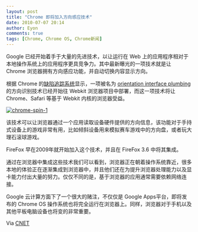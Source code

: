 ```yaml
---
layout: post
title: "Chrome 即将加入方向感应技术"
date: 2010-07-07 20:14
author: Eyon
comments: true
tags: [Chrome, Chrome OS, Chrome新闻]
---
```

Google 已经开始着手于大量的先进技术，以让运行在 Web 上的应用程序相对于本地操作系统上的应用程序更具竞争力。其中最新曝光的一项技术就是让 Chrome 浏览器拥有方向感应功能，并自动切换内容显示方向。

根据 Chrome 的[缺陷追踪系统](http://code.google.com/p/chromium/issues/detail?id=44654)显示，一项被名为 [orientation interface plumbing](https://bugs.webkit.org/show_bug.cgi?id=41616) 的方向识别技术已经开始往 Webkit 浏览器项目中部署，而这一项技术将让 Chrome、Safari 等基于 Webkit 内核的浏览器受益。

<a href="http://img.chromi.org/2010/07/chrome-spin-1.jpg">![](http://img.chromi.org/2010/07/chrome-spin-1.jpg "chrome-spin-1")</a>

该技术可以让浏览器通过一个应用读取设备硬件提供的方向信息，该功能对于手持式设备上的游戏非常有用，比如倾斜设备用来模拟赛车游戏中的方向盘，或者玩大理石滚球游戏。

FireFox 早在2009年就开始加入这个技术，并且在 FireFox 3.6 中将其集成。

通过在浏览器中集成这些技术我们可以看到，浏览器正在朝着操作系统靠近，很多本地的体验正在逐渐集成到浏览器中，并且他们还在为提升浏览器处理能力以及显卡能力付出大量的努力。仅仅不同的是，基于浏览器的应用通常需要依赖网络连接。

Google 云计算方面下了一个很大的赌注，不仅仅是 Google Apps平台，即将发布的 Chrome OS 操作系统也将完全运行在浏览器上。同样，浏览器对于手机以及其他平板电脑设备也将变的非常重要。

Via [CNET](http://news.cnet.com/8301-30685_3-10387797-264.html)
